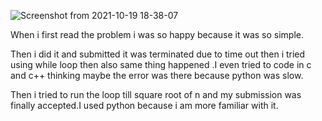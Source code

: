 ![Screenshot from 2021-10-19 18-38-07](https://user-images.githubusercontent.com/92243019/137915904-55f7deb2-e5a2-4f2c-b642-307708cc6bd9.png)
<p>When i first read the problem i was so happy because it was so simple. <p>
<p>Then i did it and submitted it was terminated due to time out then i tried using while loop then also same thing happened .I even tried to code in c and c++ thinking  maybe the error was there because python was slow.
</p>
<p>Then i tried to run the loop till square root of n and my submission was finally accepted.I used python because i am more familiar with it.</p>
